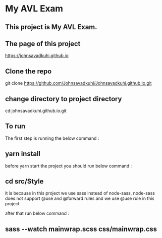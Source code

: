 # My AVL Exam 

## This project is My AVL Exam. 

## The page of this project 

https://johnsavadkuhi.github.io 

## Clone the repo 

git clone https://github.com/Johnsavadkuhi/Johnsavadkuhi.github.io.git

## change directory to project directory 

cd johnsavadkuhi.github.io.git

## To run 
 
 The first step is running the below command : 

## yarn install  

 before yarn start the project you should run below command : 

## cd src/Style 

it is because in this project we use sass instead of node-sass, node-sass does not support @use and @forward rules and we use @use rule in this project 

after that run below command : 

 ## sass --watch mainwrap.scss  css/mainwrap.css 
